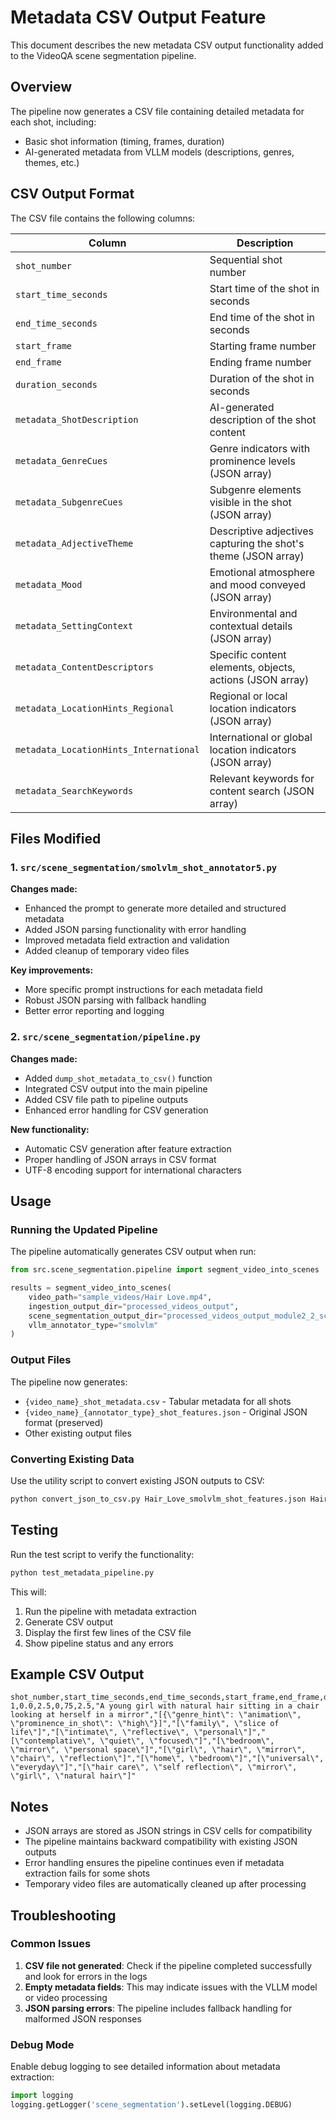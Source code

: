 # Metadata CSV Output Feature

This document describes the new metadata CSV output functionality added to the VideoQA scene segmentation pipeline.

## Overview

The pipeline now generates a CSV file containing detailed metadata for each shot, including:
- Basic shot information (timing, frames, duration)
- AI-generated metadata from VLLM models (descriptions, genres, themes, etc.)

## CSV Output Format

The CSV file contains the following columns:

| Column | Description |
|--------|-------------|
| `shot_number` | Sequential shot number |
| `start_time_seconds` | Start time of the shot in seconds |
| `end_time_seconds` | End time of the shot in seconds |
| `start_frame` | Starting frame number |
| `end_frame` | Ending frame number |
| `duration_seconds` | Duration of the shot in seconds |
| `metadata_ShotDescription` | AI-generated description of the shot content |
| `metadata_GenreCues` | Genre indicators with prominence levels (JSON array) |
| `metadata_SubgenreCues` | Subgenre elements visible in the shot (JSON array) |
| `metadata_AdjectiveTheme` | Descriptive adjectives capturing the shot's theme (JSON array) |
| `metadata_Mood` | Emotional atmosphere and mood conveyed (JSON array) |
| `metadata_SettingContext` | Environmental and contextual details (JSON array) |
| `metadata_ContentDescriptors` | Specific content elements, objects, actions (JSON array) |
| `metadata_LocationHints_Regional` | Regional or local location indicators (JSON array) |
| `metadata_LocationHints_International` | International or global location indicators (JSON array) |
| `metadata_SearchKeywords` | Relevant keywords for content search (JSON array) |

## Files Modified

### 1. `src/scene_segmentation/smolvlm_shot_annotator5.py`

**Changes made:**
- Enhanced the prompt to generate more detailed and structured metadata
- Added JSON parsing functionality with error handling
- Improved metadata field extraction and validation
- Added cleanup of temporary video files

**Key improvements:**
- More specific prompt instructions for each metadata field
- Robust JSON parsing with fallback handling
- Better error reporting and logging

### 2. `src/scene_segmentation/pipeline.py`

**Changes made:**
- Added `dump_shot_metadata_to_csv()` function
- Integrated CSV output into the main pipeline
- Added CSV file path to pipeline outputs
- Enhanced error handling for CSV generation

**New functionality:**
- Automatic CSV generation after feature extraction
- Proper handling of JSON arrays in CSV format
- UTF-8 encoding support for international characters

## Usage

### Running the Updated Pipeline

The pipeline automatically generates CSV output when run:

```python
from src.scene_segmentation.pipeline import segment_video_into_scenes

results = segment_video_into_scenes(
    video_path="sample_videos/Hair Love.mp4",
    ingestion_output_dir="processed_videos_output",
    scene_segmentation_output_dir="processed_videos_output_module2_2_scenes",
    vllm_annotator_type="smolvlm"
)
```

### Output Files

The pipeline now generates:
- `{video_name}_shot_metadata.csv` - Tabular metadata for all shots
- `{video_name}_{annotator_type}_shot_features.json` - Original JSON format (preserved)
- Other existing output files

### Converting Existing Data

Use the utility script to convert existing JSON outputs to CSV:

```bash
python convert_json_to_csv.py Hair_Love_smolvlm_shot_features.json Hair_Love_shot_metadata.csv
```

## Testing

Run the test script to verify the functionality:

```bash
python test_metadata_pipeline.py
```

This will:
1. Run the pipeline with metadata extraction
2. Generate CSV output
3. Display the first few lines of the CSV file
4. Show pipeline status and any errors

## Example CSV Output

```csv
shot_number,start_time_seconds,end_time_seconds,start_frame,end_frame,duration_seconds,metadata_ShotDescription,metadata_GenreCues,metadata_SubgenreCues,metadata_AdjectiveTheme,metadata_Mood,metadata_SettingContext,metadata_ContentDescriptors,metadata_LocationHints_Regional,metadata_LocationHints_International,metadata_SearchKeywords
1,0.0,2.5,0,75,2.5,"A young girl with natural hair sitting in a chair looking at herself in a mirror","[{\"genre_hint\": \"animation\", \"prominence_in_shot\": \"high\"}]","[\"family\", \"slice of life\"]","[\"intimate\", \"reflective\", \"personal\"]","[\"contemplative\", \"quiet\", \"focused\"]","[\"bedroom\", \"mirror\", \"personal space\"]","[\"girl\", \"hair\", \"mirror\", \"chair\", \"reflection\"]","[\"home\", \"bedroom\"]","[\"universal\", \"everyday\"]","[\"hair care\", \"self reflection\", \"mirror\", \"girl\", \"natural hair\"]"
```

## Notes

- JSON arrays are stored as JSON strings in CSV cells for compatibility
- The pipeline maintains backward compatibility with existing JSON outputs
- Error handling ensures the pipeline continues even if metadata extraction fails for some shots
- Temporary video files are automatically cleaned up after processing

## Troubleshooting

### Common Issues

1. **CSV file not generated**: Check if the pipeline completed successfully and look for errors in the logs
2. **Empty metadata fields**: This may indicate issues with the VLLM model or video processing
3. **JSON parsing errors**: The pipeline includes fallback handling for malformed JSON responses

### Debug Mode

Enable debug logging to see detailed information about metadata extraction:

```python
import logging
logging.getLogger('scene_segmentation').setLevel(logging.DEBUG)
``` 